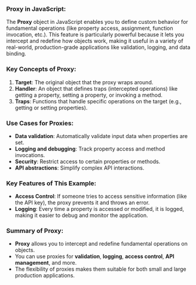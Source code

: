 ### Proxy in JavaScript:

The **Proxy** object in JavaScript enables you to define custom behavior for fundamental operations (like property access, assignment, function invocation, etc.). This feature is particularly powerful because it lets you intercept and redefine how objects work, making it useful in a variety of real-world, production-grade applications like validation, logging, and data binding.

### Key Concepts of Proxy:

1. **Target**: The original object that the proxy wraps around.
2. **Handler**: An object that defines traps (intercepted operations) like getting a property, setting a property, or invoking a method.
3. **Traps**: Functions that handle specific operations on the target (e.g., getting or setting properties).

### Use Cases for Proxies:

- **Data validation**: Automatically validate input data when properties are set.
- **Logging and debugging**: Track property access and method invocations.
- **Security**: Restrict access to certain properties or methods.
- **API abstractions**: Simplify complex API interactions.


### Key Features of This Example:

- **Access Control**: If someone tries to access sensitive information (like the API key), the proxy prevents it and throws an error.
- **Logging**: Every time a property is accessed or modified, it is logged, making it easier to debug and monitor the application.

### Summary of Proxy:

- **Proxy** allows you to intercept and redefine fundamental operations on objects.
- You can use proxies for **validation**, **logging**, **access control**, **API management**, and more.
- The flexibility of proxies makes them suitable for both small and large production applications.